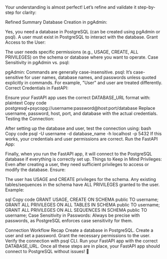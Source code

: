 Your understanding is almost perfect! Let’s refine and validate it step-by-step for clarity:

Refined Summary
Database Creation in pgAdmin:

Yes, you need a database in PostgreSQL (can be created using pgAdmin or psql).
A user must exist in PostgreSQL to interact with the database.
Grant Access to the User:

The user needs specific permissions (e.g., USAGE, CREATE, ALL PRIVILEGES) on the schema or database where you want to operate.
Case Sensitivity in pgAdmin vs. psql:

pgAdmin: Commands are generally case-insensitive.
psql: It’s case-sensitive for user names, database names, and passwords unless quoted explicitly in commands. For example, "User" and user are treated differently.
Correct Credentials in FastAPI:

Ensure your FastAPI app uses the correct DATABASE_URL format with:
plaintext
Copy code
postgresql+psycopg://username:password@host:port/database
Replace username, password, host, port, and database with the actual credentials.
Testing the Connection:

After setting up the database and user, test the connection using:
bash
Copy code
psql -U username -d database_name -h localhost -p 5432
If this works, your credentials and user permissions are correct.
Run the FastAPI App:

Finally, when you run the FastAPI app, it will connect to the PostgreSQL database if everything is correctly set up.
Things to Keep in Mind
Privileges: Even after creating a user, they need sufficient privileges to access or modify the database. Ensure:

The user has USAGE and CREATE privileges for the schema.
Any existing tables/sequences in the schema have ALL PRIVILEGES granted to the user.
Example:

sql
Copy code
GRANT USAGE, CREATE ON SCHEMA public TO username;
GRANT ALL PRIVILEGES ON ALL TABLES IN SCHEMA public TO username;
GRANT ALL PRIVILEGES ON ALL SEQUENCES IN SCHEMA public TO username;
Case Sensitivity in Passwords: Always be precise with passwords, as PostgreSQL enforces case sensitivity for them.

Connection Workflow Recap
Create a database in PostgreSQL.
Create a user and set a password.
Grant the necessary permissions to the user.
Verify the connection with psql CLI.
Run your FastAPI app with the correct DATABASE_URL.
Once all these steps are in place, your FastAPI app should connect to PostgreSQL without issues! 🫡